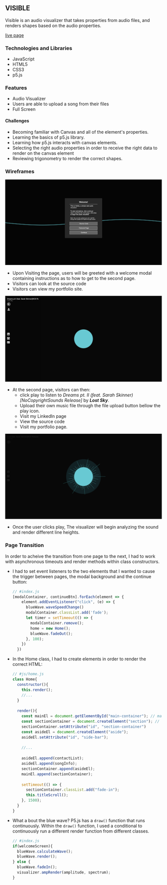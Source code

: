 ## VISIBLE ##

Visible is an audio visualizer that takes properties from audio files, and renders shapes based on the audio properties.

[live page](https://pavelaparcana.com/visible/)

### Technologies and Libraries ###
- JavaScript
- HTML5
- CSS3
- p5.js

### Features ###
- Audio Visualizer
- Users are able to upload a song from their files
- Full Screen

#### Challenges ####
- Becoming familiar with Canvas and all of the element's properties.
- Learning the basics of p5.js library.
- Learning how p5.js interacts with canvas elements.
- Selecting the right audio properties in order to receive the right data to render on the canvas element
- Reviewing trigonometry to render the correct shapes.

### Wireframes ###
![Welcome-Screen](https://github.com/aparcanapavel/visible/blob/master/assets/welcome.png?raw=true)
- Upon Visiting the page, users will be greeted with a welcome modal containing instructions as to how to get to the second page.
- Visitors can look at the source code
- Visitors can view my portfolio site.

![Visualizer-Screen](https://github.com/aparcanapavel/visible/blob/master/assets/visualizer.png?raw=true)
- At the second page, visitors can then:
  * click play to listen to *Dreams pt. II (feat. Sarah Skinner)[NoCopyrightSounds Release]* by ***Lost Sky***.
  * Upload their own music file through the file upload button bellow the play icon.
  * Visit my LinkedIn page
  * View the source code
  * Visit my portfolio page.

![Visualizer-Screen-2](https://github.com/aparcanapavel/visible/blob/master/assets/visualizer2.png?raw=true)
* Once the user clicks play, The visualizer will begin analyzing the sound and render different line heights.


### Page Transition ###
In order to acheive the transition from one page to the next, I had to work with asynchronous timeouts and render methods within class constructors. 

- I had to set event listeners to the two elements that I wanted to cause the trigger between pages, the modal background and the continue button:
  ```js
  // #index.js
  [modalContainer, continueBtn].forEach(element => {
      element.addEventListener("click", (e) => {
        blueWave.waveSpeedChange()
        modalContainer.classList.add('fade');
        let timer = setTimeout(() => {
          modalContainer.remove();
          home = new Home();
          blueWave.fadeOut();
        }, 100);
      })
    })
  ```
- In the Home class, I had to create elements in order to render the correct HTML:
  ```js
  // #js/home.js
  class Home{
    constructor(){
      this.render();
      //...
    }

    render(){
      const mainEl = document.getElementById("main-container"); // main
      const sectionContainer = document.createElement("section"); // inner section
      sectionContainer.setAttribute("id", "section-container")
      const asideEl = document.createElement("aside");
      asideEl.setAttribute("id", "side-bar");

      //...

      asideEl.append(contactList);
      asideEl.append(songInfo);
      sectionContainer.append(asideEl);
      mainEl.append(sectionContainer);
      
      setTimeout(() => {
        sectionContainer.classList.add("fade-in");
        this.titleScroll();
      }, 1500);
    }
  }
  ```

- What a bout the blue wave? P5.js has a `draw()` function that runs continuously. Within the `draw()` function, I used a conditional to continuously run a different render function from different classes. 
  ```js
  // #index.js
  if(welcomeScreen){
    blueWave.calculateWave();
    blueWave.render();
  } else {
    blueWave.fadeIn();
    visualizer.ampRender(amplitude, spectrum);
  }
  ```